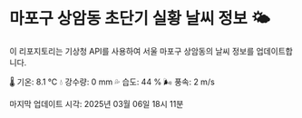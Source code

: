 
# 마포구 상암동 초단기 실황 날씨 정보 🌤️

이 리포지토리는 기상청 API를 사용하여 서울 마포구 상암동의 날씨 정보를 업데이트합니다. 

🌡️ 기온: 8.1 ℃
💧 강수량: 0 mm
💦 습도: 44 %
🌬️ 풍속: 2 m/s

마지막 업데이트 시각: 2025년 03월 06일 18시 11분    
